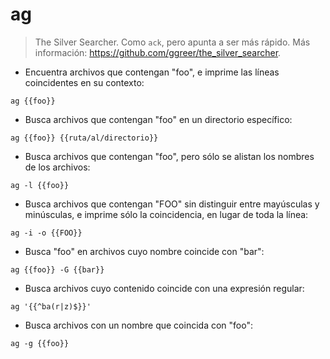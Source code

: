 # ag

> The Silver Searcher. Como `ack`, pero apunta a ser más rápido.
> Más información: <https://github.com/ggreer/the_silver_searcher>.

- Encuentra archivos que contengan "foo", e imprime las líneas coincidentes en su contexto:

`ag {{foo}}`

- Busca archivos que contengan "foo" en un directorio específico:

`ag {{foo}} {{ruta/al/directorio}}`

- Busca archivos que contengan "foo", pero sólo se alistan los nombres de los archivos:

`ag -l {{foo}}`

- Busca archivos que contengan "FOO" sin distinguir entre mayúsculas y minúsculas, e imprime sólo la coincidencia, en lugar de toda la línea:

`ag -i -o {{FOO}}`

- Busca "foo" en archivos cuyo nombre coincide con "bar":

`ag {{foo}} -G {{bar}}`

- Busca archivos cuyo contenido coincide con una expresión regular:

`ag '{{^ba(r|z)$}}'`

- Busca archivos con un nombre que coincida con "foo":

`ag -g {{foo}}`
